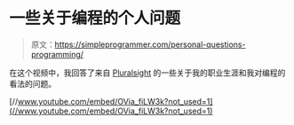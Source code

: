 # 一些关于编程的个人问题

> 原文：<https://simpleprogrammer.com/personal-questions-programming/>

在这个视频中，我回答了来自 [Pluralsight](https://simpleprogrammer.com/pluralsight) 的一些关于我的职业生涯和我对编程的看法的问题。

[//www.youtube.com/embed/OVia_fiLW3k?not_used=1](//www.youtube.com/embed/OVia_fiLW3k?not_used=1)